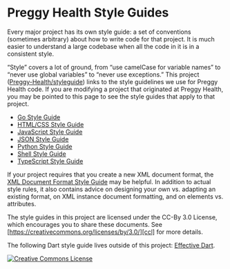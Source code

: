 # Preggy Health Style Guides

Every major project has its own style guide: a set of conventions
(sometimes arbitrary) about how to write code for that project. It is much
easier to understand a large codebase when all the code in it is in a consistent
style.

“Style” covers a lot of ground, from “use camelCase for variable names” to
“never use global variables” to “never use exceptions.” This project
([Preggy-Health/styleguide](https://github.com/Preggy-Health/styleguide)) links to the style
guidelines we use for Preggy Health code. If you are modifying a project that
originated at Preggy Health, you may be pointed to this page to see the style guides
that apply to that project.

*   [Go Style Guide][go]
*   [HTML/CSS Style Guide][htmlcss]
*   [JavaScript Style Guide][js]
*   [JSON Style Guide][json]
*   [Python Style Guide][py]
*   [Shell Style Guide][sh]
*   [TypeScript Style Guide][ts]



If your project requires that you create a new XML document format, the
[XML Document Format Style Guide][xml] may be helpful. In addition to actual
style rules, it also contains advice on designing your own vs. adapting an
existing format, on XML instance document formatting, and on elements vs.
attributes.

The style guides in this project are licensed under the CC-By 3.0 License, which
encourages you to share these documents. See
[https://creativecommons.org/licenses/by/3.0/][ccl] for more details.

The following Dart style guide lives outside of this project:
[Effective Dart][dart].


<a rel="license" href="https://creativecommons.org/licenses/by/3.0/"><img alt="Creative Commons License" style="border-width:0" src="https://i.creativecommons.org/l/by/3.0/88x31.png" /></a>

[go]: go/
[py]: https://Preggy-Health.github.io/styleguide/pyguide.html
[sh]: https://Preggy-Health.github.io/styleguide/shellguide.html
[htmlcss]: https://Preggy-Health.github.io/styleguide/htmlcssguide.html
[js]: https://Preggy-Health.github.io/styleguide/jsguide.html
[json]: https://Preggy-Health.github.io/styleguide/jsoncstyleguide.html
[ts]: https://Preggy-Health.github.io/styleguide/tsguide.html
[xml]: https://Preggy-Health.github.io/styleguide/xmlstyle.html
[dart]: https://www.dartlang.org/guides/language/effective-dart
[ccl]: https://creativecommons.org/licenses/by/3.0/
